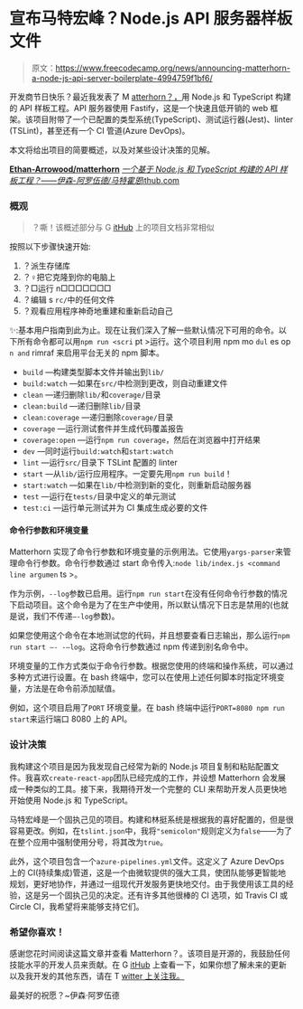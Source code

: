 # 宣布马特宏峰？Node.js API 服务器样板文件

> 原文：<https://www.freecodecamp.org/news/announcing-matterhorn-a-node-js-api-server-boilerplate-4994759f1bf6/>

开发商节日快乐？最近我发表了 M [atterhorn？，](https://github.com/Ethan-Arrowood/matterhorn)用 Node.js 和 TypeScript 构建的 API 样板工程。API 服务器使用 Fastify，这是一个快速且低开销的 web 框架。该项目附带了一个已配置的类型系统(TypeScript)、测试运行器(Jest)、linter (TSLint)，甚至还有一个 CI 管道(Azure DevOps)。

本文将给出项目的简要概述，以及对某些设计决策的见解。

[**Ethan-Arrowood/matterhorn**](https://github.com/Ethan-Arrowood/matterhorn)
[*一个基于 Node.js 和 TypeScript 构建的 API 样板工程？——伊森-阿罗伍德/马特霍恩*ithub.com](https://github.com/Ethan-Arrowood/matterhorn)

### 概观

> ？嘶！该概述部分与 G [itHub](https://github.com/Ethan-Arrowood/matterhorn#matterhorn-) 上的项目文档非常相似

按照以下步骤快速开始:

1.  ？派生存储库
2.  ？‍♀️把它克隆到你的电脑上
3.  ？□运行 n□□□□□□□
4.  ？编辑 s `rc/`中的任何文件
5.  ？观看应用程序神奇地重建和重新启动自己

✨:基本用户指南到此为止。现在让我们深入了解一些默认情况下可用的命令。以下所有命令都可以用`npm run <scri` pt >运行。这个项目利用 npm mo `dul` es op `n and` rimraf 来启用平台无关的 npm 脚本。

*   `build` —构建类型脚本文件并输出到`lib/`
*   `build:watch` —如果在`src/`中检测到更改，则自动重建文件
*   `clean` —递归删除`lib/`和`coverage/`目录
*   `clean:build` —递归删除`lib/`目录
*   `clean:coverage` —递归删除`coverage/`目录
*   `coverage` —运行测试套件并生成代码覆盖报告
*   `coverage:open` —运行`npm run coverage`，然后在浏览器中打开结果
*   `dev` —同时运行`build:watch`和`start:watch`
*   `lint` —运行`src/`目录下 TSLint 配置的 linter
*   `start` —从`lib/`运行应用程序。一定要先用`npm run build`！
*   `start:watch` —如果在`lib/`中检测到新的变化，则重新启动服务器
*   `test` —运行在`tests/`目录中定义的单元测试
*   `test:ci` —运行单元测试并为 CI 集成生成必要的文件

#### 命令行参数和环境变量

Matterhorn 实现了命令行参数和环境变量的示例用法。它使用`yargs-parser`来管理命令行参数。命令行参数通过 start 命令传入:`node lib/index.js <command line argumen` ts >。

作为示例，`--log`参数已启用。运行`npm run start`在没有任何命令行参数的情况下启动项目。这个命令是为了在生产中使用，所以默认情况下日志是禁用的(也就是说，我们不传递`—-log`参数)。

如果您使用这个命令在本地测试您的代码，并且想要查看日志输出，那么运行`npm run start —- -—log`。这将命令行参数通过 npm 传递到别名命令中。

环境变量的工作方式类似于命令行参数。根据您使用的终端和操作系统，可以通过多种方式进行设置。在 bash 终端中，您可以在使用上述任何脚本时指定环境变量，方法是在命令前添加赋值。

例如，这个项目启用了`PORT` 环境变量。在 bash 终端中运行`PORT=8080 npm run start`来运行端口 8080 上的 API。

### 设计决策

我构建这个项目是因为我发现自己经常为新的 Node.js 项目复制和粘贴配置文件。我喜欢`create-react-app`团队已经完成的工作，并设想 Matterhorn 会发展成一种类似的工具。接下来，我期待开发一个完整的 CLI 来帮助开发人员更快地开始使用 Node.js 和 TypeScript。

马特宏峰是一个固执己见的项目。构建和林挺系统是根据我的喜好配置的，但是很容易更改。例如，在`tslint.json`中，我将`"semicolon"`规则定义为`false`——为了在整个应用中强制使用分号，将其改为`true`。

此外，这个项目包含一个`azure-pipelines.yml`文件。这定义了 Azure DevOps 上的 CI(持续集成)管道，这是一个由微软提供的强大工具，使团队能够更智能地规划，更好地协作，并通过一组现代开发服务更快地交付。由于我使用该工具的经验，这是另一个固执己见的决定。还有许多其他很棒的 CI 选项，如 Travis CI 或 Circle CI，我希望将来能够支持它们。

### 希望你喜欢！

感谢您花时间阅读这篇文章并查看 Matterhorn？。该项目是开源的，我鼓励任何技能水平的开发人员来贡献。在 G [itHub](https://github.com/Ethan-Arrowood/matterhorn) 上查看一下，如果你想了解未来的更新以及我开发的其他东西，请在 T [witter 上关注我。](https://twitter.com/ArrowoodTech)

最美好的祝愿？~伊森·阿罗伍德